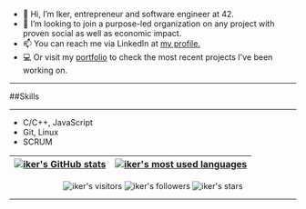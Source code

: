 - 👋 Hi, I’m Iker, entrepreneur and software engineer at 42.
- 💞 I’m looking to join a purpose-led organization on any project with proven social as well as economic impact.
- 📫 You can reach me via LinkedIn at <a href="https://www.linkedin.com/in/ikgonzal/"> my profile.</a>
- 💻 Or visit my <a href="https://www.ikergonzalez.dev/"> portfolio</a> to check the most recent projects I've been working on.

---

##Skills

---

- C/C++, JavaScript
- Git, Linux
- SCRUM

| [![iker's GitHub stats](https://github-readme-stats.vercel.app/api?username=iker-gonzalez&count_private=true&show_icons=true&hide=issues&hide_border=true&theme=duefy)](https://github.com/iker-gonzalez?tab=repositories) | [![iker's most used languages](https://github-readme-stats.vercel.app/api/top-langs/?username=iker-gonzalez&layout=compact&hide_border=true&theme=duefy)](https://github.com/iker-gonzalez?tab=repositories) |
|:-:|:-:|

<p align="center">
	<img alt="iker's visitors" src="https://komarev.com/ghpvc/?username=iker-gonzalez&color=red&style=flat&label=visitors" />
	<img alt="iker's followers" src="https://img.shields.io/github/followers/iker-gonzalez?color=blu" />
	<img alt="iker's stars" src="https://img.shields.io/github/stars/iker-gonzalez?color=blue" />
</p>

---
